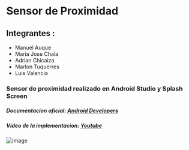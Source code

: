# Sensor de Proximidad

## Integrantes :
- Manuel Auque
- Maria Jose Chala
- Adrian Chicaiza
- Marlon Tuquerres
- Luis Valencia

### Sensor de proximidad realizado en Android Studio y Splash Screen
##### Documentacion oficial: [Android Developers](https://developer.android.com/guide/topics/sensors/sensors_overview)
##### Video de la implementacion: [Youtube](https://developer.android.com/guide/topics/sensors/sensors_overview)
![image](https://user-images.githubusercontent.com/77359338/209362644-ecd6d994-87d0-477c-9a95-4180f65d6443.png)
